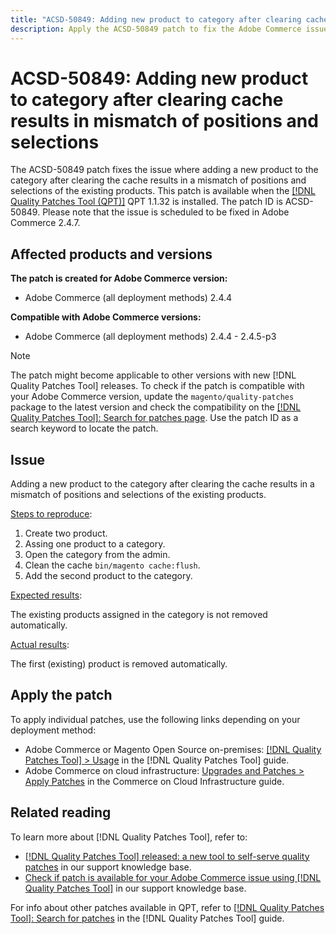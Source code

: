 ```yaml
---
title: "ACSD-50849: Adding new product to category after clearing cache results in mismatch of positions and selections of existing products"
description: Apply the ACSD-50849 patch to fix the Adobe Commerce issue where adding a new product to the category after clearing the cache results in a mismatch of positions and selections of the existing products.
---
```


# ACSD-50849: Adding new product to category after clearing cache results in mismatch of positions and selections

The ACSD-50849 patch fixes the issue where adding a new product to the category after clearing the cache results in a mismatch of positions and selections of the existing products. This patch is available when the [[!DNL Quality Patches Tool (QPT)]](/help/announcements/adobe-commerce-announcements/magento-quality-patches-released-new-tool-to-self-serve-quality-patches.md) QPT 1.1.32 is installed. The patch ID is ACSD-50849. Please note that the issue is scheduled to be fixed in Adobe Commerce 2.4.7.

## Affected products and versions

**The patch is created for Adobe Commerce version:**

* Adobe Commerce (all deployment methods) 2.4.4

**Compatible with Adobe Commerce versions:**

* Adobe Commerce (all deployment methods) 2.4.4 - 2.4.5-p3

>[!NOTE]
>
>The patch might become applicable to other versions with new [!DNL Quality Patches Tool] releases. To check if the patch is compatible with your Adobe Commerce version, update the `magento/quality-patches` package to the latest version and check the compatibility on the [[!DNL Quality Patches Tool]: Search for patches page](https://experienceleague.adobe.com/tools/commerce-quality-patches/index.html). Use the patch ID as a search keyword to locate the patch.

## Issue

Adding a new product to the category after clearing the cache results in a mismatch of positions and selections of the existing products.

<u>Steps to reproduce</u>:

1. Create two product.
1. Assing one product to a category.
1. Open the category from the admin.
1. Clean the cache `bin/magento cache:flush`.
1. Add the second product to the category.

<u>Expected results</u>:

The existing products assigned in the category is not removed automatically.

<u>Actual results</u>:

The first (existing) product is removed automatically.

## Apply the patch

To apply individual patches, use the following links depending on your deployment method:

* Adobe Commerce or Magento Open Source on-premises: [[!DNL Quality Patches Tool] > Usage](https://experienceleague.adobe.com/docs/commerce-operations/tools/quality-patches-tool/usage.html) in the [!DNL Quality Patches Tool] guide.
* Adobe Commerce on cloud infrastructure: [Upgrades and Patches > Apply Patches](https://experienceleague.adobe.com/docs/commerce-cloud-service/user-guide/develop/upgrade/apply-patches.html) in the Commerce on Cloud Infrastructure guide.

## Related reading

To learn more about [!DNL Quality Patches Tool], refer to:

* [[!DNL Quality Patches Tool] released: a new tool to self-serve quality patches](/help/announcements/adobe-commerce-announcements/magento-quality-patches-released-new-tool-to-self-serve-quality-patches.md) in our support knowledge base.
* [Check if patch is available for your Adobe Commerce issue using [!DNL Quality Patches Tool]](/help/support-tools/patches-available-in-qpt-tool/check-patch-for-magento-issue-with-magento-quality-patches.md) in our support knowledge base.

For info about other patches available in QPT, refer to [[!DNL Quality Patches Tool]: Search for patches](https://experienceleague.adobe.com/tools/commerce-quality-patches/index.html) in the [!DNL Quality Patches Tool] guide.
